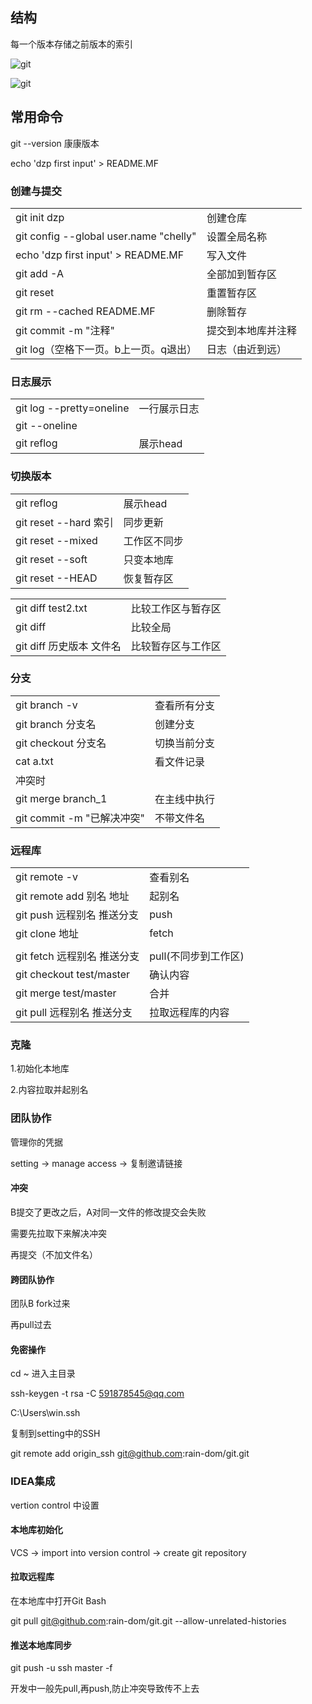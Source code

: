 ## 结构



每一个版本存储之前版本的索引

![git](E:\deng\deng\image\git.png)

![git](E:\deng\image\git.png)

## 常用命令

git --version 	康康版本

echo 'dzp first input' > README.MF

### 创建与提交

|                                        |                    |
| -------------------------------------- | ------------------ |
| git init dzp                           | 创建仓库           |
| git config --global user.name "chelly" | 设置全局名称       |
| echo 'dzp first input' > README.MF     | 写入文件           |
| git add -A                             | 全部加到暂存区     |
| git reset                              | 重置暂存区         |
| git rm --cached README.MF              | 删除暂存           |
| git commit -m "注释"                   | 提交到本地库并注释 |
| git log（空格下一页。b上一页。q退出）  | 日志（由近到远）   |

### 日志展示

|                          |              |
| ------------------------ | ------------ |
| git log --pretty=oneline | 一行展示日志 |
| git --oneline            |              |
| git reflog               | 展示head     |

### 切换版本

|                         |              |
| ----------------------- | ------------ |
| git reflog              | 展示head     |
| git reset  --hard  索引 | 同步更新     |
| git reset  --mixed      | 工作区不同步 |
| git reset  --soft       | 只变本地库   |
| git reset  --HEAD       | 恢复暂存区   |

|                          |                    |
| ------------------------ | ------------------ |
| git diff test2.txt       | 比较工作区与暂存区 |
| git diff                 | 比较全局           |
| git diff 历史版本 文件名 | 比较暂存区与工作区 |

### 分支

|                            |              |
| -------------------------- | ------------ |
| git branch -v              | 查看所有分支 |
| git branch 分支名          | 创建分支     |
| git checkout 分支名        | 切换当前分支 |
| cat a.txt                  | 看文件记录   |
| 冲突时                     |              |
| git merge branch_1         | 在主线中执行 |
| git commit -m "已解决冲突" | 不带文件名   |

### 远程库

|                             |                      |
| --------------------------- | -------------------- |
| git remote -v               | 查看别名             |
| git remote add 别名 地址    | 起别名               |
| git push 远程别名 推送分支  | push                 |
| git clone 地址              | fetch                |
|                             |                      |
| git fetch 远程别名 推送分支 | pull(不同步到工作区) |
| git checkout test/master    | 确认内容             |
| git merge test/master       | 合并                 |
| git pull 远程别名 推送分支  | 拉取远程库的内容     |

### 克隆

1.初始化本地库

2.内容拉取并起别名



### 团队协作

管理你的凭据

setting -> manage access -> 复制邀请链接

#### 冲突

B提交了更改之后，A对同一文件的修改提交会失败

需要先拉取下来解决冲突

再提交（不加文件名）



#### 跨团队协作

团队B fork过来

再pull过去

#### 免密操作

cd ~ 进入主目录

ssh-keygen -t rsa -C 591878545@qq.com

C:\Users\win\.ssh

复制到setting中的SSH



git remote add origin_ssh git@github.com:rain-dom/git.git

### IDEA集成

vertion control 中设置

#### **本地库初始化**

VCS -> import into version control -> create git repository

#### 拉取远程库

在本地库中打开Git Bash

git pull git@github.com:rain-dom/git.git --allow-unrelated-histories

#### 推送本地库同步

git push -u ssh master -f

开发中一般先pull,再push,防止冲突导致传不上去
